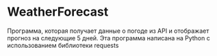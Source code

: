 # WeatherForecast

Программа, которая получает данные о погоде из API и отображает прогноз на следующие 5 дней. Эта программа написана на Python с использованием библиотеки requests
